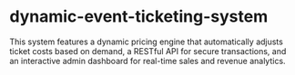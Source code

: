# dynamic-event-ticketing-system
This system features a dynamic pricing engine that automatically adjusts ticket costs based on demand, a RESTful API for secure transactions, and an interactive admin dashboard for real-time sales and revenue analytics.
